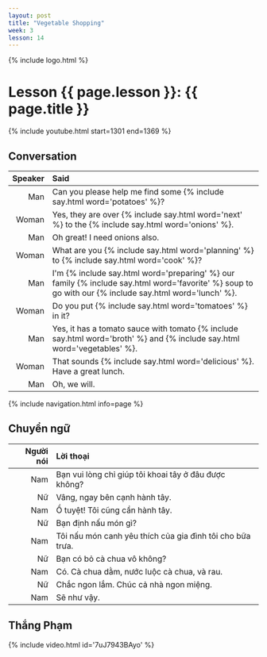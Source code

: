 ```yaml
---
layout: post
title: "Vegetable Shopping"
week: 3
lesson: 14
---
```

{% include logo.html %}

# Lesson {{ page.lesson }}: {{ page.title }}

{% include youtube.html start=1301 end=1369 %}

## Conversation

Speaker | Said
---: | :---
Man | Can you please help me find some {% include say.html word='potatoes' %}?
Woman | Yes, they are over {% include say.html word='next' %} to the {% include say.html word='onions' %}.
Man | Oh great! I need onions also.
Woman | What are you {% include say.html word='planning' %} to {% include say.html word='cook' %}?
Man | I'm {% include say.html word='preparing' %} our family {% include say.html word='favorite' %} soup to go with our {% include say.html word='lunch' %}.
Woman | Do you put {% include say.html word='tomatoes' %} in it?
Man | Yes, it has a tomato sauce with tomato {% include say.html word='broth' %} and {% include say.html word='vegetables' %}.
Woman | That sounds {% include say.html word='delicious' %}. Have a great lunch.
Man | Oh, we will.

{% include navigation.html info=page %}

## Chuyển ngữ

Người nói | Lời thoại
---: | :---
Nam | Bạn vui lòng chỉ giúp tôi khoai tây ở đâu được không?
Nữ | Vâng, ngay bên cạnh hành tây.
Nam | Ồ tuyệt! Tôi cũng cần hành tây.
Nữ | Bạn định nấu món gì?
Nam | Tôi nấu món canh yêu thích của gia đình tôi cho bữa trưa.
Nữ | Bạn có bỏ cà chua vô không?
Nam | Có. Cà chua dằm, nước luộc cà chua, và rau.
Nữ | Chắc ngon lắm. Chúc cả nhà ngon miệng.
Nam | Sẽ như vậy.

## Thắng Phạm

{% include video.html id='7uJ7943BAyo' %}
